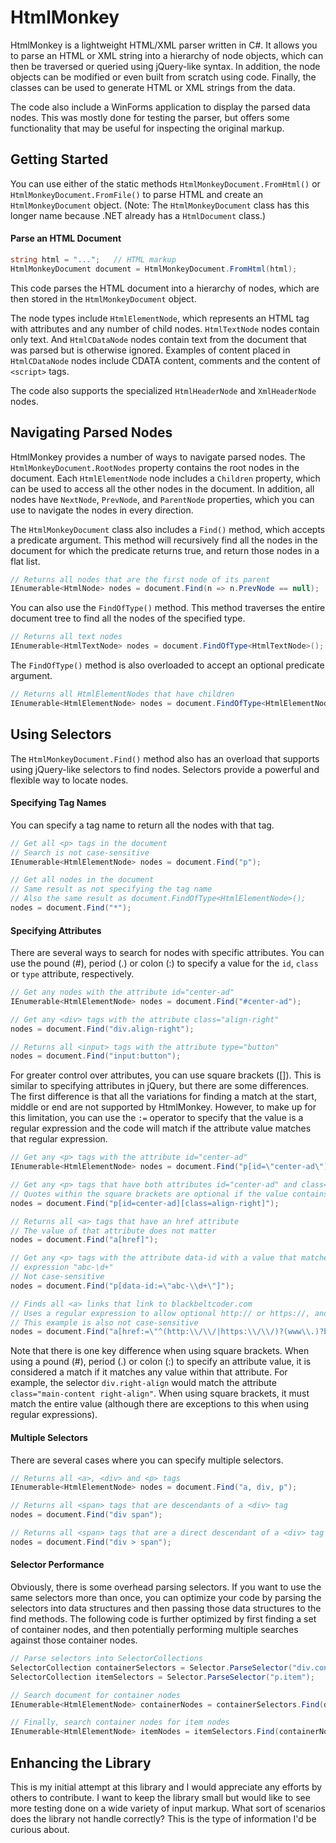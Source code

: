 # HtmlMonkey

HtmlMonkey is a lightweight HTML/XML parser written in C#. It allows you to parse an HTML or XML string into a hierarchy of node objects, which can then be traversed or queried using jQuery-like syntax. In addition, the node objects can be modified or even built from scratch using code. Finally, the classes can be used to generate HTML or XML strings from the data.

The code also include a WinForms application to display the parsed data nodes. This was mostly done for testing the parser, but offers some functionality that may be useful for inspecting the original markup.

## Getting Started

You can use either of the static methods `HtmlMonkeyDocument.FromHtml()` or `HtmlMonkeyDocument.FromFile()` to parse HTML and create an `HtmlMonkeyDocument` object. (Note: The `HtmlMonkeyDocument` class has this longer name because .NET already has a `HtmlDocument` class.)

#### Parse an HTML Document

```cs
string html = "...";   // HTML markup
HtmlMonkeyDocument document = HtmlMonkeyDocument.FromHtml(html);
```

This code parses the HTML document into a hierarchy of nodes, which are then stored in the `HtmlMonkeyDocument` object.

The node types include `HtmlElementNode`, which represents an HTML tag with attributes and any number of child nodes. `HtmlTextNode` nodes contain only text. And `HtmlCDataNode` nodes contain text from the document that was parsed but is otherwise ignored. Examples of content placed in `HtmlCDataNode` nodes include CDATA content, comments and the content of `<script>` tags.

The code also supports the specialized `HtmlHeaderNode` and `XmlHeaderNode` nodes.

## Navigating Parsed Nodes

HtmlMonkey provides a number of ways to navigate parsed nodes. The `HtmlMonkeyDocument.RootNodes` property contains the root nodes in the document. Each `HtmlElementNode` node includes a `Children` property, which can be used to access all the other nodes in the document. In addition, all nodes have `NextNode`, `PrevNode`, and `ParentNode` properties, which you can use to navigate the nodes in every direction.

The `HtmlMonkeyDocument` class also includes a `Find()` method, which accepts a predicate argument. This method will recursively find all the nodes in the document for which the predicate returns true, and return those nodes in a flat list.

```cs
// Returns all nodes that are the first node of its parent
IEnumerable<HtmlNode> nodes = document.Find(n => n.PrevNode == null);
```

You can also use the `FindOfType()` method. This method traverses the entire document tree to find all the nodes of the specified type.

```cs
// Returns all text nodes
IEnumerable<HtmlTextNode> nodes = document.FindOfType<HtmlTextNode>();
```

The `FindOfType()` method is also overloaded to accept an optional predicate argument.

```cs
// Returns all HtmlElementNodes that have children
IEnumerable<HtmlElementNode> nodes = document.FindOfType<HtmlElementNode>(n => n.Children.Any());
```

## Using Selectors

The `HtmlMonkeyDocument.Find()` method also has an overload that supports using jQuery-like selectors to find nodes. Selectors provide a powerful and flexible way to locate nodes.

#### Specifying Tag Names

You can specify a tag name to return all the nodes with that tag.

```cs
// Get all <p> tags in the document
// Search is not case-sensitive
IEnumerable<HtmlElementNode> nodes = document.Find("p");

// Get all nodes in the document
// Same result as not specifying the tag name
// Also the same result as document.FindOfType<HtmlElementNode>();
nodes = document.Find("*");
```

#### Specifying Attributes

There are several ways to search for nodes with specific attributes. You can use the pound (#), period (.) or colon (:) to specify a value for the `id`, `class` or `type` attribute, respectively.

```cs
// Get any nodes with the attribute id="center-ad"
IEnumerable<HtmlElementNode> nodes = document.Find("#center-ad");

// Get any <div> tags with the attribute class="align-right"
nodes = document.Find("div.align-right");

// Returns all <input> tags with the attribute type="button"
nodes = document.Find("input:button");
```

For greater control over attributes, you can use square brackets ([]). This is similar to specifying attributes in jQuery, but there are some differences. The first difference is that all the variations for finding a match at the start, middle or end are not supported by HtmlMonkey. However, to make up for this limitation, you can use the `:=` operator to specify that the value is a regular expression and the code will match if the attribute value matches that regular expression.

```cs
// Get any <p> tags with the attribute id="center-ad"
IEnumerable<HtmlElementNode> nodes = document.Find("p[id=\"center-ad\"]");

// Get any <p> tags that have both attributes id="center-ad" and class="align-right"
// Quotes within the square brackets are optional if the value contains no whitespace or most punctuation.
nodes = document.Find("p[id=center-ad][class=align-right]");

// Returns all <a> tags that have an href attribute
// The value of that attribute does not matter
nodes = document.Find("a[href]");

// Get any <p> tags with the attribute data-id with a value that matches the regular
// expression "abc-\d+"
// Not case-sensitive
nodes = document.Find("p[data-id:=\"abc-\\d+\"]");

// Finds all <a> links that link to blackbeltcoder.com
// Uses a regular expression to allow optional http:// or https://, and www. prefix
// This example is also not case-sensitive
nodes = document.Find("a[href:=\"^(http:\\/\\/|https:\\/\\/)?(www\\.)?blackbeltcoder.com\"]");
```

Note that there is one key difference when using square brackets. When using a pound (#), period (.) or colon (:) to specify an attribute value, it is considered a match if it matches any value within that attribute. For example, the selector `div.right-align` would match the attribute `class="main-content right-align"`. When using square brackets, it must match the entire value (although there are exceptions to this when using regular expressions).

#### Multiple Selectors

There are several cases where you can specify multiple selectors.

```cs
// Returns all <a>, <div> and <p> tags
IEnumerable<HtmlElementNode> nodes = document.Find("a, div, p");

// Returns all <span> tags that are descendants of a <div> tag
nodes = document.Find("div span");

// Returns all <span> tags that are a direct descendant of a <div> tag
nodes = document.Find("div > span");
```

#### Selector Performance

Obviously, there is some overhead parsing selectors. If you want to use the same selectors more than once, you can optimize your code by parsing the selectors into data structures and then passing those data structures to the find methods. The following code is further optimized by first finding a set of container nodes, and then potentially performing multiple searches against those container nodes.

```cs
// Parse selectors into SelectorCollections
SelectorCollection containerSelectors = Selector.ParseSelector("div.container");
SelectorCollection itemSelectors = Selector.ParseSelector("p.item");

// Search document for container nodes
IEnumerable<HtmlElementNode> containerNodes = containerSelectors.Find(document.RootNodes);

// Finally, search container nodes for item nodes
IEnumerable<HtmlElementNode> itemNodes = itemSelectors.Find(containerNodes);
```

## Enhancing the Library

This is my initial attempt at this library and I would appreciate any efforts by others to contribute. I want to keep the library small but would like to see more testing done on a wide variety of input markup. What sort of scenarios does the library not handle correctly? This is the type of information I'd be curious about.
